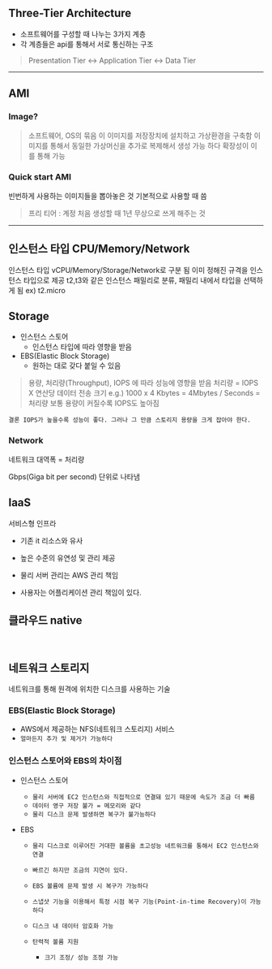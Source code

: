 ## Three-Tier Architecture

* 소프트웨어를 구성할 때 나누는 3가지 계층 
* 각 계층들은 api를 통해서 서로 통신하는 구조

>  Presentation Tier <-> Application Tier <-> Data Tier

------------------



## AMI

### Image?

> 소프트웨어, OS의 묶음 이 이미지를 저장장치에 설치하고 가상환경을 구축함 이미지를 통해서 동일한 가상머신을 추가로 복제해서 생성 가능 하다 확장성이 이를 통해 가능

### Quick start AMI

빈번하게 사용하는 이미지들을 뽑아놓은 것 기본적으로 사용할 때 씀

> 프리 티어 : 계정 처음 생성할 때 1년 무상으로 쓰게 해주는 것



--------------------------

## 인스턴스 타입 CPU/Memory/Network

인스턴스 타입 vCPU/Memory/Storage/Network로 구분 됨 
이미 정해진 규격을 인스턴스 타입으로 제공
t2,t3와 같은 인스턴스 패밀리로 분류, 패밀리 내에서 타입을 선택하게 됨
ex) t2.micro	

## Storage

* 인스턴스 스토어
  * 인스턴스 타입에 따라 영향을 받음
* EBS(Elastic Block Storage)
  * 원하는 대로 갖다 붙일 수 있음

> 용량, 처리량(Throughput), IOPS 에 따라 성능에 영향을 받음 
> 처리량 = IOPS X 연산당 데이터 전송 크기
> e.g.) 1000 x 4 Kbytes = 4Mbytes / Seconds = 처리량
> 보통 용량이 커질수록 IOPS도 높아짐

```결론 IOPS가 높을수록 성능이 좋다. 그러나 그 만큼 스토리지 용량을 크게 잡아야 한다.```



### Network

네트워크 대역폭 = 처리량

Gbps(Giga bit per second) 단위로 나타냄

## IaaS

서비스형 인프라

* 기존 it 리소스와 유사
* 높은 수준의 유연성 및 관리 제공

* 물리 서버 관리는 AWS 관리 책임
* 사용자는 어플리케이션 관리 책임이 있다.

## 클라우드 native

​	

## 네트워크 스토리지

네트워크를 통해 원격에 위치한 디스크를 사용하는 기술

### EBS(Elastic Block Storage)

* AWS에서 제공하는 NFS(네트워크 스토리지) 서비스
* ``` 얼마든지 추가 및 제거가 가능하다 ```

### 인스턴스 스토어와 EBS의 차이점

* 인스턴스 스토어

  * ```물리 서버에 EC2 인스턴스와 직접적으로 연결돼 있기 때문에 속도가 조금 더 빠름```
  * ```데이터 영구 저장 불가 = 메모리와 같다```
  * ```물리 디스크 문제 발생하면 복구가 불가능하다```

* EBS

  * ```물리 디스크로 이루어진 거대한 볼륨을 초고성능 네트워크를 통해서 EC2 인스턴스와 연결```

  * ```빠르긴 하지만 조금의 지연이 있다.```

  * ```EBS 볼륨에 문제 발생 시 복구가 가능하다```

  * ```스냅샷 기능을 이용해서 특정 시점 복구 기능(Point-in-time Recovery)이 가능하다```

  * ```디스크 내 데이터 암호화 가능```

  * ```탄력적 볼륨 지원```

    * ```크기 조정/ 성능 조정 가능```

    




